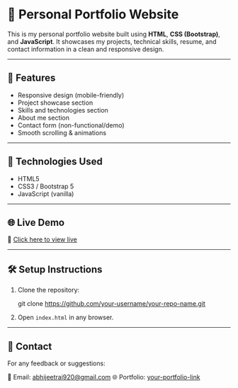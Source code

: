 # 💼 Personal Portfolio Website

This is my personal portfolio website built using **HTML**, **CSS (Bootstrap)**, and **JavaScript**. It showcases my projects, technical skills, resume, and contact information in a clean and responsive design.

---

## 📌 Features

- Responsive design (mobile-friendly)
- Project showcase section
- Skills and technologies section
- About me section
- Contact form (non-functional/demo)
- Smooth scrolling & animations

---

## 🚀 Technologies Used

- HTML5
- CSS3 / Bootstrap 5
- JavaScript (vanilla)

---

## 🌐 Live Demo

🔗 [Click here to view live](https://your-username.github.io/your-repo-name)

---

## 🛠️ Setup Instructions

1. Clone the repository:

   git clone https://github.com/your-username/your-repo-name.git

2. Open `index.html` in any browser.

---


## 📩 Contact

For any feedback or suggestions:

📧 Email: abhijeetrai920@gmail.com
🌐 Portfolio: [your-portfolio-link](https://your-portfolio-link.com)  
